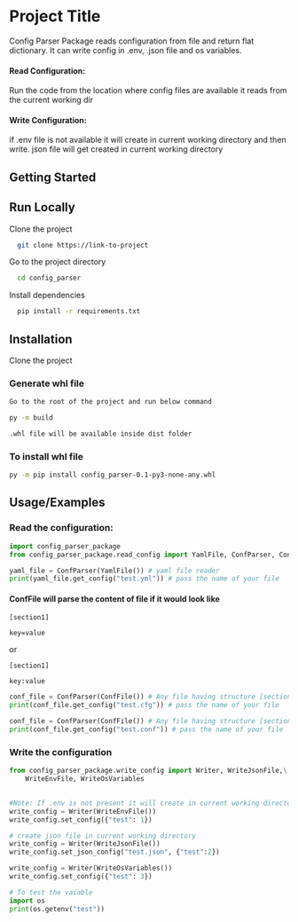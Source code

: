 
# Project Title

Config Parser Package reads configuration from file and return flat dictionary.
It can write config in .env, .json file and os variables.

#### Read Configuration:
Run the code from the location where config files are available it reads from the current working dir

#### Write Configuration:
if .env file is not available it will create in current working directory and then write.
json file will get created in current working directory

## Getting Started

## Run Locally

Clone the project

```bash
  git clone https://link-to-project
```

Go to the project directory

```bash
  cd config_parser
```

Install dependencies

```bash
  pip install -r requirements.txt
```


## Installation

Clone the project 

### Generate whl file

```bash
Go to the root of the project and run below command

py -m build

.whl file will be available inside dist folder
```

### To install whl file

```bash
py -m pip install config_parser-0.1-py3-none-any.whl
```
## Usage/Examples

### Read the configuration:

```python
import config_parser_package
from config_parser_package.read_config import YamlFile, ConfParser, ConfFile

yaml_file = ConfParser(YamlFile()) # yaml file reader
print(yaml_file.get_config("test.yml")) # pass the name of your file
```

#### ConfFile will parse the content of file if it would look like
```file
[section1]

key=value
 ```

 or 
```file 
[section1]

key:value
``` 

```python
conf_file = ConfParser(ConfFile()) # Any file having structure [section] key=value
print(conf_file.get_config("test.cfg")) # pass the name of your file

conf_file = ConfParser(ConfFile()) # Any file having structure [section] key=value
print(conf_file.get_config("test.conf")) # pass the name of your file
```

### Write the configuration

```python
from config_parser_package.write_config import Writer, WriteJsonFile,\
    WriteEnvFile, WriteOsVariables
    

#Note: If .env is not present it will create in current working directory and then write the config
write_config = Writer(WriteEnvFile())
write_config.set_config({"test": 1}) 

# create json file in current working directory
write_config = Writer(WriteJsonFile())
write_config.set_json_config("test.json", {"test":2})

write_config = Writer(WriteOsVariables())
write_config.set_config({"test": 3})

# To test the vaiable
import os 
print(os.getenv("test"))
```
